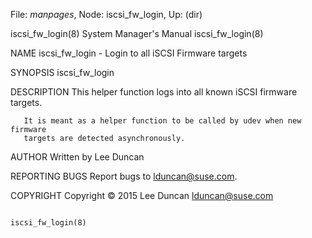 File: *manpages*,  Node: iscsi_fw_login,  Up: (dir)

iscsi_fw_login(8)           System Manager's Manual          iscsi_fw_login(8)



NAME
       iscsi_fw_login - Login to all iSCSI Firmware targets

SYNOPSIS
       iscsi_fw_login

DESCRIPTION
       This helper function logs into all known iSCSI firmware targets.

       It is meant as a helper function to be called by udev when new firmware
       targets are detected asynchronously.

AUTHOR
       Written by Lee Duncan

REPORTING BUGS
       Report bugs to <lduncan@suse.com>.

COPYRIGHT
       Copyright © 2015 Lee Duncan <lduncan@suse.com>



                                                             iscsi_fw_login(8)
